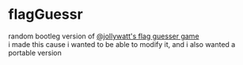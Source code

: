 # flagGuessr

random bootleg version of [@jollywatt's flag guesser game](https://jollywatt.github.io/flag-game)  
i made this cause i wanted to be able to modify it, and i also wanted a portable version
